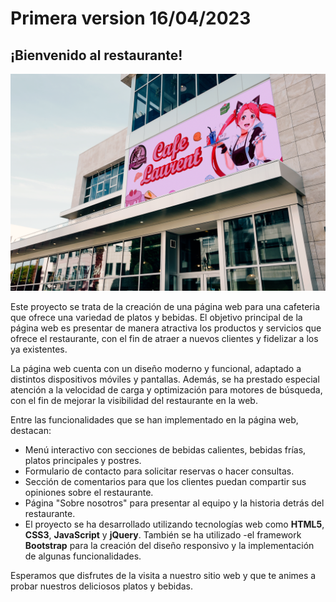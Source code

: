 # Primera version 16/04/2023
## ¡Bienvenido al restaurante!

![](https://github.com/IsseiSenpai/CafeLaurent/blob/main/img/Local.png?raw=true)

Este proyecto se trata de la creación de una página web para una cafeteria que ofrece una variedad de platos y bebidas. El objetivo principal de la página web es presentar de manera atractiva los productos y servicios que ofrece el restaurante, con el fin de atraer a nuevos clientes y fidelizar a los ya existentes.

La página web cuenta con un diseño moderno y funcional, adaptado a distintos dispositivos móviles y pantallas. Además, se ha prestado especial atención a la velocidad de carga y optimización para motores de búsqueda, con el fin de mejorar la visibilidad del restaurante en la web.

Entre las funcionalidades que se han implementado en la página web, destacan:

- Menú interactivo con secciones de bebidas calientes, bebidas frías, platos principales y postres.
- Formulario de contacto para solicitar reservas o hacer consultas.
- Sección de comentarios para que los clientes puedan compartir sus opiniones sobre el restaurante.
- Página "Sobre nosotros" para presentar al equipo y la historia detrás del restaurante.
- El proyecto se ha desarrollado utilizando tecnologías web como **HTML5**, **CSS3**, **JavaScript** y **jQuery**. También se ha utilizado -el framework **Bootstrap** para la creación del diseño responsivo y la implementación de algunas funcionalidades.

Esperamos que disfrutes de la visita a nuestro sitio web y que te animes a probar nuestros deliciosos platos y bebidas.
